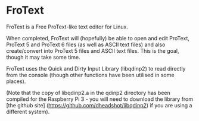 # FroText
FroText is a Free ProText-like text editor for Linux.

When completed, FroText will (hopefully) be able to open and edit ProText, ProText 5 and ProText 6 files (as well as ASCII text files) and also create/convert into ProText 5 files and ASCII text files.  This is the goal, though it may take some time.

FroText uses the Quick and Dirty Input Library (libqdinp2) to read directly from the console (though other functions have been utilised in some places).

(Note that the copy of libqdinp2.a in the qdinp2 directory has been compiled for the Raspberry Pi 3 - you will need to download the library from [the github site] (https://github.com/dheadshot/libqdinp2) if you are using a different system).
